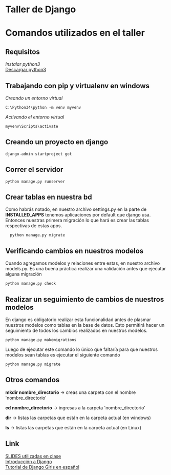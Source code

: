 # Taller de Django

Comandos utilizados en el taller
================================
Requisitos
----------
*Instalar python3*  
[Descargar python3](https://www.python.org/downloads/windows/)

Trabajando con pip y virtualenv en windows
------------------------------------------
*Creando un entorno virtual*

    C:\Python34\python -m venv myvenv

*Activando el entorno virtual*

    myvenv\Scripts\activate

Creando un proyecto en django
-----------------------------

    django-admin startproject got


Correr el servidor
-----------------------------

    python manage.py runserver

Crear tablas en nuestra bd
-----------------------------
Como habrás notado, en nuestro archivo settings.py en la parte de **INSTALLED_APPS** tenemos aplicaciones por default que django usa. Entonces nuestras primera migración lo que hará es crear las tablas respectivas de estas apps.

      python manage.py migrate

Verificando cambios en nuestros modelos
---------------------------------------
Cuando agregamos modelos y relaciones entre estas, en nuestro archivo models.py. Es una buena práctica realizar una validación antes que ejecutar alguna migración

    python manage.py check

Realizar un seguimiento de cambios de nuestros modelos
-------------------------------------
En django es obligatorio realizar esta funcionalidad antes de plasmar nuestros modelos como tablas en la base de datos. Esto permitirá hacer un seguimiento de todos los cambios realizados en nuestros modelos.

    python manage.py makemigrations

Luego de ejecutar este comando lo único que faltaría para que nuestros modelos sean tablas es ejecutar el siguiente comando


    python manage.py migrate


## Otros comandos


**mkdir nombre_directorio** -> creas una carpeta con el nombre 'nombre_directorio'  

**cd nombre_directorio** -> ingresas a la carpeta 'nombre_directorio'  

**dir** -> listas las carpetas que están en la carpeta actual (en windows)

**ls** -> listas las carpetas que están en la carpeta actual (en Linux)

Link
------------
[SLIDES utilizadas en clase](https://drive.google.com/file/d/0BwzkFJZ3lzGOYkJnZDlTYzhLR1U/view?usp=sharing)  
[Introducción a Django](https://docs.google.com/presentation/d/1cpCbjrA5cv9igtz76xjcyjxMbxnqfrJRu6Xb02LzV98/edit?usp=sharing)  
[Tutorial de Django Girls en español](http://tutorial.djangogirls.org/es/)  
